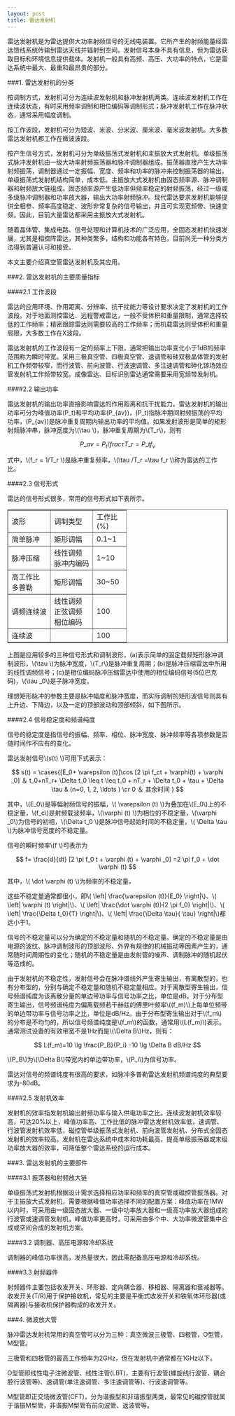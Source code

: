 ```yaml
---
layout: post
title: 雷达发射机
---
```


雷达发射机是为雷达提供大功率射频信号的无线电装置。它所产生的射频能量经雷达馈线系统传输到雷达天线并辐射到空间。发射信号本身不具有信息，但为雷达获取目标和环境信息提供载体。发射机一般具有高频、高压、大功率的特点，它是雷达系统中最大、最重和最昂贵的部分。

###1. 雷达发射机的分类

按调制方式，发射机可分为连续波发射机和脉冲发射机两类。连续波发射机工作在连续波状态，有时采用频率调制和相位编码等调制形式；脉冲发射机工作在脉冲状态，通常采用幅度调制。

按工作波段，发射机可分为短波、米波、分米波、厘米波、毫米波发射机。大多数雷达发射机都工作在微波波段。

按产生信号方式，发射机可分为单级振荡式发射机和主振放大式发射机。单级振荡式脉冲发射机由一级大功率射频振荡器和脉冲调制器组成。振荡器直接产生大功率射频振荡，调制器通过一定振幅、宽度、频率和功率的脉冲来控制振荡器的输出。单级振荡式发射机结构简单，成本低。主振放大式发射机由固态频率源、脉冲调制器和射频放大链组成。固态频率源产生低功率但频率稳定的射频振荡，经过一级或多级脉冲调制器和功率放大器，输出大功率射频脉冲。现代雷达要求发射机能够提供全相参、频率高度稳定、波形非常复杂的信号输出，并且可实现宽频带、快速变频，因此，目前大量雷达都采用主振放大式发射机。

随着晶体管、集成电路、信号处理和计算机技术的广泛应用，全固态发射机快速发展，尤其是相控阵雷达，其种类繁多，结构和功能各有特色，目前尚无一种分类方法得到普遍认可和接受。

本文主要介绍真空管雷达发射机及其应用。

###2. 雷达发射机的主要质量指标

####2.1 工作波段

雷达的应用环境、作用距离、分辨率、抗干扰能力等设计要求决定了发射机的工作波段。对于地面测控雷达、远程警戒雷达，一般不受体积和重量限制，通常选择较低的工作频率；精密跟踪雷达则需要较高的工作频率；而机载雷达则受体积和重量局限，大多数工作在X波段。

雷达发射机的工作波段有一定的频率上下限，通常把输出功率变化小于1dB的频率范围称为瞬时带宽。采用三极真空管、四极真空管、速调管和硅双极晶体管的发射机工作频带较窄，而行波管、前向波管、行波速调管、多注速调管和砷化镓场效应管发射机工作频带较宽。成像雷达、目标识别雷达通常需要采用宽频带发射机。


####2.2 输出功率

雷达发射机的输出功率直接影响雷达的作用距离和抗干扰能力。雷达发射机的输出功率可分为峰值功率\(P\_t\)和平均功率\(P\_{av}\)，\(P\_t\)指脉冲期间射频振荡的平均功率，\(P\_{av}\)是脉冲重复周期内输出功率的平均值。如果发射波形是简单的矩形射频脉冲串，脉冲宽度为\\(\tau \\)，脉冲重复周期为\\(T_r\\)，则有

$$ P\_{av}=P_t /frac{ \tau }{T\_r} = P\_t f_v $$

式中，\\(f_r = 1/T_r \\)是脉冲重复频率，\\(\tau /T_r =\tau f_r  \\)称为雷达的工作比。

####2.3 信号形式

雷达的信号形式很多，常用的信号形式如下表所示。

<table border=1px>
<tr>
<td width=80px>波形</td><td width=80px>调制类型</td><td width=60px>工作比(%)</td>
</tr>
<tr>
<td>简单脉冲</td><td>矩形调幅</td><td>0.1~1</td>
</tr>
<tr>
<td>脉冲压缩</td><td>线性调频<br>脉冲内编码</td><td>1~10</td>
</tr>
<tr>
<td>高工作比<br>多普勒</td><td>矩形调幅</td><td>30~50</td>
</tr>
<tr>
<td>调频连续波</td><td>线性调频<br>正弦调频<br>相位编码</td><td>100</td>
</tr>
<tr>
<td>连续波</td><td></td><td>100</td>
</tr>
</table>

上图是应用较多的三种信号形式和调制波形，(a)表示简单的固定载频矩形脉冲调制波形，\\(\tau \\)为脉冲宽度，\\(T_r\\)是脉冲重复周期；(b)是脉冲压缩雷达中所用的线性调频信号；(c)是相位编码脉冲压缩雷达中使用的相位编码信号(5位巴克码)，\\(\tau _0\\)是子脉冲宽度。

理想矩形脉冲的参数主要是脉冲幅度和脉冲宽度，而实际调制的矩形波信号则具有上升边、下降边，以及一定的顶部波动和顶部倾斜，如下图所示。

####2.4 信号稳定度和频谱纯度

信号的稳定度是指信号的振幅、频率、相位、脉冲宽度、脉冲频率等各项参数是否随时间作不应有的变化。

雷达发射信号\\(s(t) \\)可用下式表示：

$$ s(t) = \cases{[E_0+ \varepsilon (t)]\cos [2 \pi f_ct + \varphi(t) + \varphi _0]  ＆ t_0+nT_r+ \Delta t_0 \leq t \leq t_0 + nT_r + \Delta t_0 + \tau + \Delta \tau & (n=0, 1, 2, \ldots ) \cr 0 ＆ 其余时间 } $$

其中，\\(E_0\\)是等幅射频信号的振幅，\\( \varepsilon (t) \\)为叠加在\\(E_0\\)上的不稳定量，\\(f_c\\)是射频载波频率，\\(\varphi (t) \\)为相位的不稳定量，\\(\varphi _0\\)为信号的初相，\\(\Delta t_0 \\)是脉冲信号起始时间的不稳定量，\\( \Delta \tau \\)为脉冲信号宽度的不稳定量。

信号的瞬时频率\\(f \\)可表示为

$$ f= \frac{d}{dt} [2 \pi f_0 t + \varphi (t) + \varphi _0] =2 \pi f_0 + \dot \varphi (t) $$

其中，\\(  \dot \varphi (t) \\)为频率的不稳定量。

这些不稳定量通常都很小，即\\( \left| \frac{\varepsilon (t)}{E_0} \right|\\)、\\( \left| \varphi (t) \right|\\)、\\( \left| \frac{\dot \varphi (t)}{2 \pi f_0} \right|\\)、\\( \left| \frac{\Delta t_0}{T} \right|\\)、\\( \left| \frac{\Delta \tau}{ \tau} \right|\\)都远小于1。

信号的不稳定量可以分为确定的不稳定量和随机的不稳定量。确定的不稳定量是由电源的波纹、脉冲调制波形的顶部波形、外界有规律的机械振动等因素产生的，通常随时间周期性的变化；随机的不稳定量是由发射管的噪声、调制脉冲的随机起伏等造成的。

由于发射机的不稳定性，发射信号会在脉冲谱线外产生寄生输出，有离散型的，也有分布型的，分别与确定不稳定量和随机不稳定量相应。对于离散型寄生输出，信号频谱纯度为该离散分量的单边带功率与信号功率之比，单位是dB。对于分布型寄生输出，信号频谱纯度为偏离载频若干赫兹的傅里叶频率\\((f_m)\\)上每单位频带的单边带功率与信号功率之比，单位是dB/Hz。由于分布型寄生输出对于\\(f_m\\)的分布是不均匀的，所以信号频谱纯度是\\(f_m\\)的函数，通常用\\(L(f_m)\\)表示。通常测试设备的有效带宽不是1Hz而是\\(\Delta B\\)Hz，则有：

$$ L(f_m)=10 \lg \frac{P_B}{P_i} -10 \lg \Delta B dB/Hz $$

\\(P_B\\)为\\(\Delta B\\)带宽内的单边带功率，\\(P_i\\)为信号功率。

雷达对信号的频谱纯度有很高的要求，如脉冲多普勒雷达发射机频谱纯度的典型要求为-80dB。

####2.5 发射机效率

发射机的效率指发射机输出射频功率与输入供电功率之比。连续波发射机效率较高，可达20%以上，峰值功率高、工作比低的脉冲雷达发射机效率低，速调管、行波管发射机效率低，磁控管单级振荡式发射机、前向波管发射机、分布式全固态发射机的效率较高。发射机在雷达系统中成本和功耗最高，提高单级振荡器或末级功率放大器的效率，可降低整个雷达系统的运行成本。

###3. 雷达发射机的主要部件

####3.1 振荡器和射频放大链

单级振荡式发射机根据设计需求选择相应功率和频率的真空管或磁控管振荡器。对于主振放大式发射机，需要根据峰值功率选择不同的配置方案：峰值功率在1MW以内时，可采用由一级固态放大器、一级中功率放大器和一级高功率放大器组成的行波管或速调管发射机，峰值功率更高时，可采用由多个中、大功率微波管集中合成或空间合成的发射机方案。

####3.2 调制器、高压电源和冷却系统

调制器的峰值功率很高，发热量很大，因此需配备高压电源和冷却系统。

####3.3 射频器件

射频器件主要包括收发开关、环形器、定向耦合器、移相器、隔离器和衰减器等。收发开关(T/R)用于保护接收机，常见的主要是平衡式收发开关和铁氧体环形器(或隔离器)与接收机保护器构成的收发开关。

###4. 微波放大管

脉冲雷达发射机常用的真空管可以分为三种：真空微波三极管、四极管，O型管，M型管。

三极管和四极管的最高工作频率为2GHz，但在发射机中通常都在1GHz以下。

O型管即线性电子注微波管、线性注管(LBT)，主要有行波管(螺旋线行波管、耦合腔行波管等)、速调管(单注速调管、多注速调管等)、行波速调管等。

M型管即正交场微波管(CFT)，分为谐振型和非谐振型两类，最常见的磁控管就属于谐振M型管，非谐振M型管有前向波管、返波管等。

